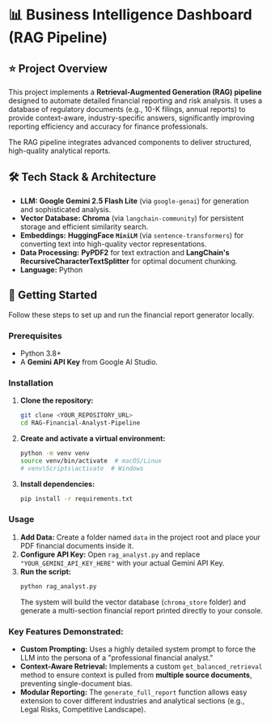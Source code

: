 # 📊 Business Intelligence Dashboard (RAG Pipeline)



## ⭐️ Project Overview

This project implements a **Retrieval-Augmented Generation (RAG) pipeline** designed to automate detailed financial reporting and risk analysis. It uses a database of regulatory documents (e.g., 10-K filings, annual reports) to provide context-aware, industry-specific answers, significantly improving reporting efficiency and accuracy for finance professionals.

The RAG pipeline integrates advanced components to deliver structured, high-quality analytical reports.

## 🛠️ Tech Stack & Architecture

* **LLM:** **Google Gemini 2.5 Flash Lite** (via `google-genai`) for generation and sophisticated analysis.
* **Vector Database:** **Chroma** (via `langchain-community`) for persistent storage and efficient similarity search.
* **Embeddings:** **HuggingFace `MiniLM`** (via `sentence-transformers`) for converting text into high-quality vector representations.
* **Data Processing:** **PyPDF2** for text extraction and **LangChain's RecursiveCharacterTextSplitter** for optimal document chunking.
* **Language:** Python

## 🚀 Getting Started

Follow these steps to set up and run the financial report generator locally.

### Prerequisites

* Python 3.8+
* A **Gemini API Key** from Google AI Studio.

### Installation

1.  **Clone the repository:**
    ```bash
    git clone <YOUR_REPOSITORY_URL>
    cd RAG-Financial-Analyst-Pipeline
    ```

2.  **Create and activate a virtual environment:**
    ```bash
    python -m venv venv
    source venv/bin/activate  # macOS/Linux
    # venv\Scripts\activate  # Windows
    ```

3.  **Install dependencies:**
    ```bash
    pip install -r requirements.txt
    ```

### Usage

1.  **Add Data:** Create a folder named `data` in the project root and place your PDF financial documents inside it.
2.  **Configure API Key:** Open `rag_analyst.py` and replace `"YOUR_GEMINI_API_KEY_HERE"` with your actual Gemini API Key.
3.  **Run the script:**
    ```bash
    python rag_analyst.py
    ```
    The system will build the vector database (`chroma_store` folder) and generate a multi-section financial report printed directly to your console.

### Key Features Demonstrated:

* **Custom Prompting:** Uses a highly detailed system prompt to force the LLM into the persona of a "professional financial analyst."
* **Context-Aware Retrieval:** Implements a custom `get_balanced_retrieval` method to ensure context is pulled from **multiple source documents**, preventing single-document bias.
* **Modular Reporting:** The `generate_full_report` function allows easy extension to cover different industries and analytical sections (e.g., Legal Risks, Competitive Landscape).